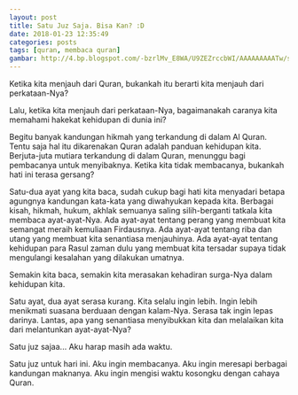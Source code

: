 ```yaml
---
layout: post
title: Satu Juz Saja. Bisa Kan? :D
date: 2018-01-23 12:35:49
categories: posts
tags: [quran, membaca quran]
gambar: http://4.bp.blogspot.com/-bzrlMv_E8WA/U9ZEZrccbWI/AAAAAAAAATw/sfSvgwSXLWc/s1600/muslim_anime_desktop_by_bekkouche-d300z27.png
---
```


Ketika kita menjauh dari Quran, bukankah itu berarti kita menjauh dari perkataan-Nya?

Lalu, ketika kita menjauh dari perkataan-Nya, bagaimanakah caranya kita memahami hakekat kehidupan di dunia ini?

Begitu banyak kandungan hikmah yang terkandung di dalam Al Quran. Tentu saja hal itu dikarenakan Quran adalah panduan kehidupan kita. Berjuta-juta mutiara terkandung di dalam Quran, menunggu bagi pembacanya untuk menyibaknya. Ketika kita tidak membacanya, bukankah hati ini terasa gersang?

Satu-dua ayat yang kita baca, sudah cukup bagi hati kita menyadari betapa agungnya kandungan kata-kata yang diwahyukan kepada kita. Berbagai kisah, hikmah, hukum, akhlak semuanya saling silih-berganti tatkala kita membaca ayat-ayat-Nya. Ada ayat-ayat tentang perang yang membuat kita semangat meraih kemuliaan Firdausnya. Ada ayat-ayat tentang riba dan utang yang membuat kita senantiasa menjauhinya. Ada ayat-ayat tentang kehidupan para Rasul zaman dulu yang membuat kita tersadar supaya tidak mengulangi kesalahan yang dilakukan umatnya.

Semakin kita baca, semakin kita merasakan kehadiran surga-Nya dalam kehidupan kita.

Satu ayat, dua ayat serasa kurang. Kita selalu ingin lebih. Ingin lebih menikmati suasana berduaan dengan kalam-Nya. Serasa tak ingin lepas darinya. Lantas, apa yang senantiasa menyibukkan kita dan melalaikan kita dari melantunkan ayat-ayat-Nya?

Satu juz sajaa... Aku harap masih ada waktu.

Satu juz untuk hari ini. Aku ingin membacanya. Aku ingin meresapi berbagai kandungan maknanya. Aku ingin mengisi waktu kosongku dengan cahaya Quran.